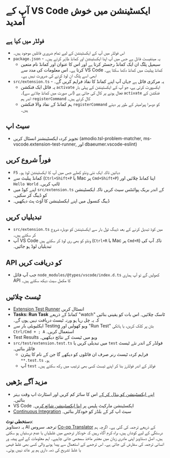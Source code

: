 <!--
CO_OP_TRANSLATOR_METADATA:
{
  "original_hash": "eae2c0ea18160a3e7a63ace7b53897d7",
  "translation_date": "2025-07-16T16:40:21+00:00",
  "source_file": "code/07.Lab/01/AIPC/extensions/phi3ext/vsc-extension-quickstart.md",
  "language_code": "ur"
}
-->
# آپ کے VS Code ایکسٹینشن میں خوش آمدید

## فولڈر میں کیا ہے

* اس فولڈر میں آپ کے ایکسٹینشن کے لیے تمام ضروری فائلیں موجود ہیں۔
* `package.json` - یہ مینفیسٹ فائل ہے جس میں آپ اپنا ایکسٹینشن اور کمانڈ ظاہر کرتے ہیں۔
  * سیمپل پلگ ان ایک کمانڈ رجسٹر کرتا ہے اور اس کا عنوان اور کمانڈ نام متعین کرتا ہے۔ اس معلومات کی مدد سے VS Code کمانڈ پیلیٹ میں کمانڈ دکھا سکتا ہے۔ ابھی اسے پلگ ان لوڈ کرنے کی ضرورت نہیں ہے۔
* `src/extension.ts` - یہ مرکزی فائل ہے جہاں آپ اپنے کمانڈ کا نفاذ فراہم کریں گے۔
  * یہ فائل ایک فنکشن `activate` ایکسپورٹ کرتی ہے، جو آپ کے ایکسٹینشن کے پہلی بار فعال ہونے پر کال کی جاتی ہے (اس صورت میں کمانڈ چلانے سے)۔ `activate` فنکشن کے اندر ہم `registerCommand` کال کرتے ہیں۔
  * ہم کمانڈ کے نفاذ والا فنکشن `registerCommand` کو دوسرا پیرامیٹر کے طور پر دیتے ہیں۔

## سیٹ اپ

* تجویز کردہ ایکسٹینشنز انسٹال کریں (amodio.tsl-problem-matcher, ms-vscode.extension-test-runner, اور dbaeumer.vscode-eslint)

## فوراً شروع کریں

* `F5` دبائیں تاکہ ایک نئی ونڈو کھلے جس میں آپ کا ایکسٹینشن لوڈ ہو۔
* کمانڈ پیلیٹ سے (`Ctrl+Shift+P` یا Mac پر `Cmd+Shift+P`) اپنا کمانڈ چلائیں اور `Hello World` ٹائپ کریں۔
* اپنے کوڈ میں `src/extension.ts` کے اندر بریک پوائنٹس سیٹ کریں تاکہ ایکسٹینشن کو ڈیبگ کر سکیں۔
* ڈیبگ کنسول میں اپنے ایکسٹینشن کا آؤٹ پٹ دیکھیں۔

## تبدیلیاں کریں

* `src/extension.ts` میں کوڈ تبدیل کرنے کے بعد ڈیبگ ٹول بار سے ایکسٹینشن کو دوبارہ شروع کر سکتے ہیں۔
* آپ VS Code ونڈو کو بھی ری لوڈ کر سکتے ہیں (`Ctrl+R` یا Mac پر `Cmd+R`) تاکہ آپ کی تبدیلیاں لوڈ ہو جائیں۔

## API کو دریافت کریں

* جب آپ فائل `node_modules/@types/vscode/index.d.ts` کھولیں گے تو آپ ہماری API کا مکمل سیٹ دیکھ سکتے ہیں۔

## ٹیسٹ چلائیں

* [Extension Test Runner](https://marketplace.visualstudio.com/items?itemName=ms-vscode.extension-test-runner) انسٹال کریں
* **Tasks: Run Task** کمانڈ کے ذریعے "watch" ٹاسک چلائیں۔ اس بات کو یقینی بنائیں کہ یہ چل رہا ہو ورنہ ٹیسٹ دریافت نہیں ہوں گے۔
* ایکٹیویٹی بار سے Testing ویو کھولیں اور "Run Test" بٹن پر کلک کریں، یا ہاٹکی `Ctrl/Cmd + ; A` استعمال کریں۔
* Test Results ویو میں ٹیسٹ کے نتائج دیکھیں۔
* `src/test/extension.test.ts` میں تبدیلی کریں یا `test` فولڈر کے اندر نئے ٹیسٹ فائلز بنائیں۔
  * فراہم کردہ ٹیسٹ رنر صرف ان فائلوں کو دیکھے گا جن کے نام کا پیٹرن `**.test.ts` ہو۔
  * آپ `test` فولڈر کے اندر فولڈرز بنا کر اپنے ٹیسٹ کسی بھی ترتیب میں رکھ سکتے ہیں۔

## مزید آگے بڑھیں

* [اپنے ایکسٹینشن کو بنڈل کر کے](https://code.visualstudio.com/api/working-with-extensions/bundling-extension?WT.mc_id=aiml-137032-kinfeylo) اس کا سائز کم کریں اور اسٹارٹ اپ وقت بہتر بنائیں۔
* VS Code ایکسٹینشن مارکیٹ پلیس پر [اپنا ایکسٹینشن شائع کریں](https://code.visualstudio.com/api/working-with-extensions/publishing-extension?WT.mc_id=aiml-137032-kinfeylo)۔
* [Continuous Integration](https://code.visualstudio.com/api/working-with-extensions/continuous-integration?WT.mc_id=aiml-137032-kinfeylo) سیٹ اپ کر کے بلڈز کو خودکار بنائیں۔

**دستخطی نوٹ**:  
یہ دستاویز AI ترجمہ سروس [Co-op Translator](https://github.com/Azure/co-op-translator) کے ذریعے ترجمہ کی گئی ہے۔ اگرچہ ہم درستگی کے لیے کوشاں ہیں، براہ کرم آگاہ رہیں کہ خودکار ترجمے میں غلطیاں یا عدم درستیاں ہو سکتی ہیں۔ اصل دستاویز اپنی مادری زبان میں معتبر ماخذ سمجھی جانی چاہیے۔ اہم معلومات کے لیے پیشہ ور انسانی ترجمہ کی سفارش کی جاتی ہے۔ اس ترجمے کے استعمال سے پیدا ہونے والی کسی بھی غلط فہمی یا غلط تشریح کی ذمہ داری ہم پر عائد نہیں ہوتی۔